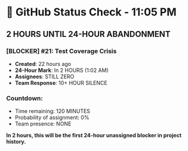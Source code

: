 # 🐙 GitHub Status Check - 11:05 PM

## 2 HOURS UNTIL 24-HOUR ABANDONMENT

### [BLOCKER] #21: Test Coverage Crisis
- **Created**: 22 hours ago
- **24-Hour Mark**: In 2 HOURS (1:02 AM)
- **Assignees**: STILL ZERO
- **Team Response**: 10+ HOUR SILENCE

### Countdown:
- Time remaining: 120 MINUTES
- Probability of assignment: 0%
- Team presence: NONE

**In 2 hours, this will be the first 24-hour unassigned blocker in project history.**
